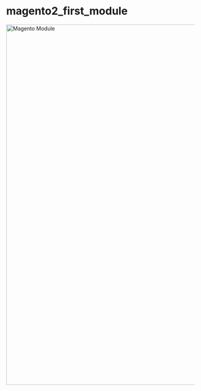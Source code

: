 ﻿# magento2_first_module

<img width="960" alt="Magento Module" src="https://user-images.githubusercontent.com/107135600/172805876-1a7425e6-4157-49b7-ad2b-5d9a51a0ef65.png">
